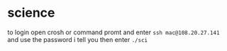 # science

to login open crosh or command promt and enter `ssh mac@108.20.27.141` and use the password i tell you
then enter `./sci`

